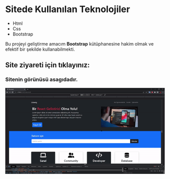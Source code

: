 <h1>Sitede Kullanılan Teknolojiler</h1>

<ul>
<li>Html</li>
<li>Css</li>
<li>Bootstrap</li>
</ul>

<p> Bu projeyi geliştirme amacım <strong>Bootstrap</strong> kütüphanesine hakim olmak ve efektif bir şekilde kullanabilmekti.</p>

<h2> Site ziyareti için tıklayınız: </h2>
<a href="https://udemib.netlify.app/"></a>

<h3> Sitenin görünüsü asagıdadır. </h3>

![](/ekran.gif)
